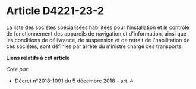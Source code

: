 # Article D4221-23-2

La liste des sociétés spécialisées habilitées pour l'installation et le contrôle de fonctionnement des appareils de
navigation et d'information, ainsi que les conditions de délivrance, de suspension et de retrait de l'habilitation de ces
sociétés, sont définies par arrêté du ministre chargé des transports.

**Liens relatifs à cet article**

_Créé par_:

  - Décret n°2018-1091 du 5 décembre 2018 - art. 4
